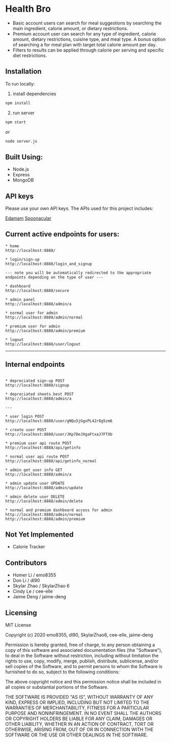# Health Bro

* Basic account users can search for meal suggestions by searching the main ingredient, calorie amount, or dietary restrictions.
* Premium account user can search for any type of ingredient, calorie amount, dietary restrictions, cuisine type, and meal type. A bonus option of searching a for meal plan with target total calorie amount per day.
* Filters to results can be applied through calorie per serving and specific diet restrictions.

## Installation 
To run locally:

1. install dependencies

```bash
npm install
```

2. run server

```bash
npm start
```

_or_

```bash
node server.js
```

## Built Using:
* Node.js
* Express
* MongoDB

## API keys
Please use your own API keys. The APIs used for this project includes:

[Edamam](https://www.edamam.com/)
[Spoonacular](https://spoonacular.com/)


## Current active endpoints for users:

```
* home
http://localhost:8888/

* login/sign-up
http://localhost:8888/login_and_signup

--- note you will be automatically redirected to the appropriate endpoints depending on the type of user ---

* dashboard
http://localhost:8888/secure

* admin panel
http://localhost:8888/admin/a

* normal user for admin
http://localhost:8888/admin/normal

* premium user for admin
http://localhost:8888/admin/premium

* logout
http://localhost:8888/user/logout

```

---

## Internal endpoints

```

* depreciated sign-up POST
http://localhost:8888/signup

* depreciated sheets.best POST
http://localhost:8888/admin/a

---

* user login POST
http://localhost:8888/user/gNQu5jGgxPL42r8g5zm6

* create user POST
http://localhost:8888/user/JKp7DeJXgaFtxaJ7FTXb

* premium user api route POST
http://localhost:8888/api/getinfo

* normal user api route POST
http://localhost:8888/api/getinfo_normal

* admin get user info GET
http://localhost:8888/admin/a

* admin update user UPDATE
http://localhost:8888/admin/update

* admin delete user DELETE
http://localhost:8888/admin/delete

* normal and premium dashboard access for admin
http://localhost:8888/admin/normal
http://localhost:8888/admin/premium

```
## Not Yet Implemented
* Calorie Tracker

## Contributors
* Homer Li / emo8355 
* Don Li / dl90
* Skylar Zhao / SkylarZhao 6
* Cindy Le / cee-elle
* Jaime Deng / jaime-deng

## Licensing
MIT License

Copyright (c) 2020 emo8355, dl90, SkylarZhao6, cee-elle, jaime-deng

Permission is hereby granted, free of charge, to any person obtaining a copy
of this software and associated documentation files (the "Software"), to deal
in the Software without restriction, including without limitation the rights
to use, copy, modify, merge, publish, distribute, sublicense, and/or sell
copies of the Software, and to permit persons to whom the Software is
furnished to do so, subject to the following conditions:

The above copyright notice and this permission notice shall be included in all
copies or substantial portions of the Software.

THE SOFTWARE IS PROVIDED "AS IS", WITHOUT WARRANTY OF ANY KIND, EXPRESS OR
IMPLIED, INCLUDING BUT NOT LIMITED TO THE WARRANTIES OF MERCHANTABILITY,
FITNESS FOR A PARTICULAR PURPOSE AND NONINFRINGEMENT. IN NO EVENT SHALL THE
AUTHORS OR COPYRIGHT HOLDERS BE LIABLE FOR ANY CLAIM, DAMAGES OR OTHER
LIABILITY, WHETHER IN AN ACTION OF CONTRACT, TORT OR OTHERWISE, ARISING FROM,
OUT OF OR IN CONNECTION WITH THE SOFTWARE OR THE USE OR OTHER DEALINGS IN THE
SOFTWARE.

